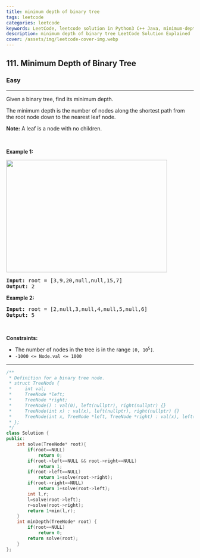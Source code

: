 ```yaml
---
title: minimum depth of binary tree
tags: leetcode
categories: leetcode
keywords: LeetCode, leetcode solution in Python3 C++ Java, minimum-depth-of-binary-tree solution
description: minimum depth of binary tree LeetCode Solution Explained
cover: /assets/img/leetcode-cover-img.webp
---
```





<h2>111. Minimum Depth of Binary Tree</h2><h3>Easy</h3><hr><div><p>Given a binary tree, find its minimum depth.</p>

<p>The minimum depth is the number of nodes along the shortest path from the root node down to the nearest leaf node.</p>

<p><strong>Note:</strong>&nbsp;A leaf is a node with no children.</p>

<p>&nbsp;</p>
<p><strong>Example 1:</strong></p>
<img alt="" src="https://assets.leetcode.com/uploads/2020/10/12/ex_depth.jpg" style="width: 432px; height: 302px;">
<pre><strong>Input:</strong> root = [3,9,20,null,null,15,7]
<strong>Output:</strong> 2
</pre>

<p><strong>Example 2:</strong></p>

<pre><strong>Input:</strong> root = [2,null,3,null,4,null,5,null,6]
<strong>Output:</strong> 5
</pre>

<p>&nbsp;</p>
<p><strong>Constraints:</strong></p>

<ul>
	<li>The number of nodes in the tree is in the range <code>[0, 10<sup>5</sup>]</code>.</li>
	<li><code>-1000 &lt;= Node.val &lt;= 1000</code></li>
</ul>
</div>

---




```cpp
/**
 * Definition for a binary tree node.
 * struct TreeNode {
 *     int val;
 *     TreeNode *left;
 *     TreeNode *right;
 *     TreeNode() : val(0), left(nullptr), right(nullptr) {}
 *     TreeNode(int x) : val(x), left(nullptr), right(nullptr) {}
 *     TreeNode(int x, TreeNode *left, TreeNode *right) : val(x), left(left), right(right) {}
 * };
 */
class Solution {
public:
    int solve(TreeNode* root){
        if(root==NULL)
            return 0;
        if(root->left==NULL && root->right==NULL)
            return 1;
        if(root->left==NULL)
            return 1+solve(root->right);
        if(root->right==NULL)
            return 1+solve(root->left);
        int l,r;
        l=solve(root->left);
        r=solve(root->right);
        return 1+min(l,r);
    }
    int minDepth(TreeNode* root) {
        if(root==NULL)
            return 0;
        return solve(root);
    }
};
```
